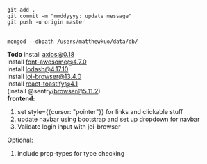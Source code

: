 `git add .`<br/>
`git commit -m "mmddyyyy: update message"`<br/>
`git push -u origin master`<br/><br/>

`mongod --dbpath /users/matthewkuo/data/db/`<br/>

**Todo**
install axios@0.18<br />
install font-awesome@4.7.0<br />
install lodash@4.17.10<br />
install joi-browser@13.4.0<br />
install react-toastify@4.1<br />
(install @sentry/browser@5.11.2)<br />
**frontend:**<br/>

1.  set style={{cursor: "pointer"}} for links and clickable stuff<br/>
2.  update navbar using bootstrap and set up dropdown for navbar<br/>
3.  Validate login input with joi-browser

Optional:

1. include prop-types for type checking
